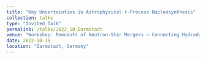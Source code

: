 ```yaml
---
title: "Key Uncertainties in Astrophysical r-Process Nucleosynthesis"
collection: talks
type: "Invited Talk"
permalink: /talks/2022_10_Darmstadt
venue: "Workshop: Remnants of Neutron-Star Mergers – Connecting Hydrodynamics Models to Nuclear, Neutrino, and Kilonova Physics"
date: 2022-10-19
location: "Darmstadt, Germany"
---
```

